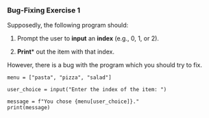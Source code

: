 ### Bug-Fixing Exercise 1
Supposedly, the following program should:

1. Prompt the user to **input** an **index** (e.g., 0, 1, or 2).

2. **Print*** out the item with that index.

However, there is a bug with the program which you should try to fix.
```
menu = ["pasta", "pizza", "salad"]
 
user_choice = input("Enter the index of the item: ")
 
message = f"You chose {menu[user_choice]}."
print(message)
```